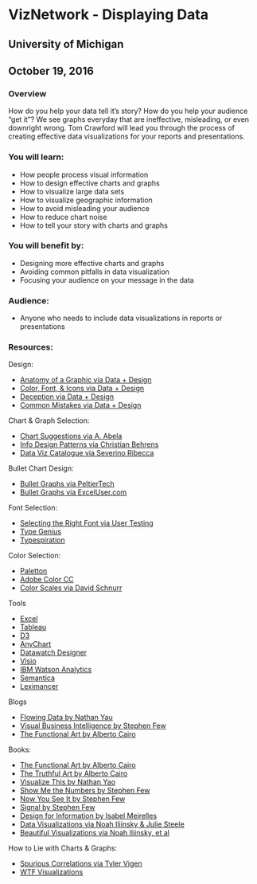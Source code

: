 # VizNetwork - Displaying Data
## University of Michigan
## October 19, 2016

### Overview
How do you help your data tell it’s story? How do you help your audience “get it”? We see graphs everyday that are ineffective, misleading, or even downright wrong. Tom Crawford will lead you through the process of creating effective data visualizations for your reports and presentations.

### You will learn:
* How people process visual information
* How to design effective charts and graphs
* How to visualize large data sets
* How to visualize geographic information
* How to avoid misleading your audience
* How to reduce chart noise
* How to tell your story with charts and graphs

### You will benefit by:
* Designing more effective charts and graphs
* Avoiding common pitfalls in data visualization
* Focusing your audience on your message in the data

### Audience:
* Anyone who needs to include data visualizations in reports or presentations

### Resources:

Design:
* [Anatomy of a Graphic via Data + Design](https://infoactive.co/data-design/ch14.html)
* [Color, Font, & Icons via Data + Design](https://infoactive.co/data-design/ch15.html)
* [Deception via Data + Design](https://infoactive.co/data-design/ch17.html)
* [Common Mistakes via Data + Design](https://infoactive.co/data-design/ch18.html)

Chart & Graph Selection:
* [Chart Suggestions via A. Abela](http://extremepresentation.typepad.com/files/choosing-a-good-chart-09.pdf)
* [Info Design Patterns via Christian Behrens](http://www.niceone.org/infodesignpatterns)
* [Data Viz Catalogue via Severino Ribecca](http://datavizcatalogue.com/)

Bullet Chart Design:
* [Bullet Graphs via PeltierTech](http://peltiertech.com/bullet-charts-in-excel/)
* [Bullet Graphs via ExcelUser.com](http://exceluser.com/excel_dashboards/bullet-graph.htm)

Font Selection:
* [Selecting the Right Font via User Testing](http://www.usertesting.com/blog/2014/08/06/choosing-the-right-font-a-guide-to-typography-and-user-experience/)
* [Type Genius](http://www.typegenius.com/)
* [Typespiration](http://typespiration.com/)

Color Selection:
* [Paletton](http://paletton.com/#uid=1000u0kllllaFw0g0qFqFg0w0aF)
* [Adobe Color CC](https://color.adobe.com/create/color-wheel/)
* [Color Scales via David Schnurr](https://medium.com/@dschnr/using-clustering-to-create-a-new-d3-js-color-scale-dec4ccd639d2#.9cppt8yml)

Tools
* [Excel](https://products.office.com/en-us/excel)
* [Tableau](http://www.tableau.com/)
* [D3](http://d3js.org/)
* [AnyChart](http://www.anychart.com/) 
* [Datawatch Designer](http://www.datawatch.com/products/datawatch-designer/)
* [Visio](https://products.office.com/en-us/Visio/flowchart-software)
* [IBM Watson Analytics](http://www.ibm.com/analytics/watson-analytics/)
* [Semantica](http://www.semanticresearch.com/semantica-pro)
* [Leximancer](http://info.leximancer.com/)

Blogs
* [Flowing Data by Nathan Yau](http://flowingdata.com/)
* [Visual Business Intelligence by Stephen Few](http://www.perceptualedge.com/blog/)
* [The Functional Art by Alberto Cairo](http://www.thefunctionalart.com/)

Books:
* [The Functional Art by Alberto Cairo](http://www.amazon.com/Functional-Art-introduction-information-visualization/dp/0321834739/ref=sr_1_1?ie=UTF8&qid=1449345092&sr=8-1&keywords=alberto+cairo)
* [The Truthful Art by Alberto Cairo](http://www.amazon.com/Truthful-Art-Data-Charts-Communication/dp/0321934075/ref=sr_1_2?ie=UTF8&qid=1449345092&sr=8-2&keywords=alberto+cairo)
* [Visualize This by Nathan Yao](http://www.amazon.com/Visualize-This-FlowingData-Visualization-Statistics/dp/0470944889/ref=sr_1_5?ie=UTF8&qid=1449345092&sr=8-5&keywords=alberto+cairo)
* [Show Me the Numbers by Stephen Few](http://www.amazon.com/Show-Me-Numbers-Designing-Enlighten/dp/0970601972/ref=pd_sim_14_3?ie=UTF8&dpID=41kOQycFwLL&dpSrc=sims&preST=_AC_UL160_SR124%2C160_&refRID=1A89PC5EJNERTADXKFS0)
* [Now You See It by Stephen Few](http://www.amazon.com/Now-You-See-Visualization-Quantitative/dp/0970601980/ref=pd_bxgy_14_img_3?ie=UTF8&refRID=09Y7NZWXRK9ZTVNDWG04)
* [Signal by Stephen Few](http://www.amazon.com/Signal-Understanding-Matters-World-Noise/dp/1938377052/ref=pd_sim_14_5?ie=UTF8&dpID=41XyQugnYBL&dpSrc=sims&preST=_AC_UL160_SR124%2C160_&refRID=1A89PC5EJNERTADXKFS0)
* [Design for Information by Isabel Meirelles](http://www.amazon.com/Design-Information-Introduction-Histories-Visualizations/dp/1592538061/ref=sr_1_9?ie=UTF8&qid=1449345092&sr=8-9&keywords=alberto+cairo)
* [Data Visualizations via Noah Iliinsky & Julie Steele](http://www.amazon.com/Designing-Data-Visualizations-Informational-Relationships/dp/1449312284/ref=sr_1_1?ie=UTF8&qid=1449345480&sr=8-1&keywords=noah+iliinsky)
* [Beautiful Visualizations via Noah Iliinsky, et al](http://www.amazon.com/Beautiful-Visualization-Looking-through-Practice/dp/1449379869/ref=sr_1_2?ie=UTF8&qid=1449345480&sr=8-2&keywords=noah+iliinsky)

How to Lie with Charts & Graphs:
* [Spurious Correlations via Tyler Vigen](http://www.tylervigen.com/spurious-correlations)
* [WTF Visualizations](http://viz.wtf/)